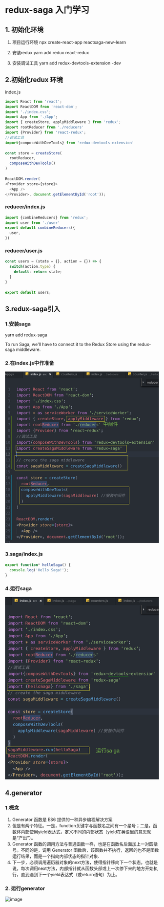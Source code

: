 # redux-saga 入门学习
## 1. 初始化环境
1. 项目运行环境
npx create-react-app  reactsaga-new-learn
2. 安装redux
yarn add redux  react-redux
 
3. 安装调试工具
yarn add redux-devtools-extension  -dev

## 2.初始化redux 环境

index.js
```javascript
import React from 'react';
import ReactDOM from 'react-dom';
import './index.css';
import App from './App';
import { createStore, applyMiddleware } from 'redux';
import rootReducer from './reducers'
import {Provider} from 'react-redux';
//调试工具
import{composeWithDevTools} from 'redux-devtools-extension'

const store = createStore(
  rootReducer,
  composeWithDevTools()
)

ReactDOM.render(
<Provider store={store}>
  <App />
</Provider>, document.getElementById('root'));

```
### reducer/index.js
```javascript
import {combineReducers} from 'redux';
import user from './user'
export default combineReducers({
  user,
})
```
### reducer/user.js
```javascript
const users = (state = {}, action = {}) => {
  switch(action.type) {
    default: return state;
  }
}

export default users;
```
## 3.redux-saga引入

### 1.安装saga
yarn add redux-saga

To run  Saga, we'll have to connect it to the Redux Store using the redux-saga middleware.
### 2.在index.js中作准备
![image](https://github.com/FanWorldBegin/saga-easy-learn/blob/master/images/1.png)

### 3.saga/index.js 
```javascript
export function* helloSaga() {
  console.log('Hello Saga!');
}
```

### 4.运行saga
![image](https://github.com/FanWorldBegin/saga-easy-learn/blob/master/images/2.png)

## 4.generator
### 1.概念
1. Generator 函数是 ES6 提供的一种异步编程解决方案
2. 但是有两个特征。一是，function关键字与函数名之间有一个星号；二是，函数体内部使用yield表达式，定义不同的内部状态（yield在英语里的意思就是“产出”）。
3. Generator 函数的调用方法与普通函数一样，也是在函数名后面加上一对圆括号。不同的是，调用 Generator 函数后，该函数并不执行，返回的也不是函数运行结果，而是一个指向内部状态的指针对象.
4. 下一步，必须调用遍历器对象的next方法，使得指针移向下一个状态。也就是说，每次调用next方法，内部指针就从函数头部或上一次停下来的地方开始执行，直到遇到下一个yield表达式（或return语句）为止。

### 2. 运行generator
![image](https://github.com/FanWorldBegin/saga-easy-learn/blob/master/images/.png)